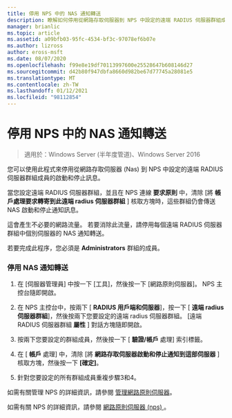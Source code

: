 ```yaml
---
title: 停用 NPS 中的 NAS 通知轉送
description: 瞭解如何停用從網路存取伺服器到 NPS 中設定的遠端 RADIUS 伺服器群組成員的啟動和停止訊息的轉送。
manager: brianlic
ms.topic: article
ms.assetid: a09bfb03-95fc-4534-bf3c-97078ef6b07e
ms.author: lizross
author: eross-msft
ms.date: 08/07/2020
ms.openlocfilehash: f99e8e19df70113997600e25528647b608146d27
ms.sourcegitcommit: d42b80f947dbfa8660d982be67d77745a28081e5
ms.translationtype: MT
ms.contentlocale: zh-TW
ms.lasthandoff: 01/12/2021
ms.locfileid: "98112854"
---
```

# <a name="disable-nas-notification-forwarding-in-nps"></a>停用 NPS 中的 NAS 通知轉送

>適用於：Windows Server (半年度管道)、Windows Server 2016

您可以使用此程式來停用從網路存取伺服器 (Nas) 到 NPS 中設定的遠端 RADIUS 伺服器群組成員的啟動和停止訊息。

當您設定遠端 RADIUS 伺服器群組，並且在 NPS 連線 **要求原則** 中，清除 [將 **帳戶處理要求轉寄到此遠端 radius 伺服器群組** ] 核取方塊時，這些群組仍會傳送 NAS 啟動和停止通知訊息。

這會產生不必要的網路流量。 若要消除此流量，請停用每個遠端 RADIUS 伺服器群組中個別伺服器的 NAS 通知轉送。

若要完成此程序，您必須是 **Administrators** 群組的成員。

### <a name="to-disable-nas-notification-forwarding"></a>停用 NAS 通知轉送

1. 在 [伺服器管理員] 中按一下 [工具]，然後按一下 [網路原則伺服器]。 NPS 主控台隨即開啟。

2. 在 NPS 主控台中，按兩下 [ **RADIUS 用戶端和伺服器**]，按一下 [ **遠端 radius 伺服器群組**]，然後按兩下您要設定的遠端 radius 伺服器群組。 [遠端 RADIUS 伺服器群組 **屬性** ] 對話方塊隨即開啟。

3. 按兩下您要設定的群組成員，然後按一下 [ **驗證/帳戶** 處理] 索引標籤。

4. 在 [ **帳戶** 處理] 中，清除 [將 **網路存取伺服器啟動和停止通知到這部伺服器** ] 核取方塊，然後按一下 **[確定]**。

5. 針對您要設定的所有群組成員重複步驟3和4。

如需有關管理 NPS 的詳細資訊，請參閱 [管理網路原則伺服器](nps-manage-top.md)。

如需有關 NPS 的詳細資訊，請參閱 [網路原則伺服器 (nps) ](nps-top.md)。
